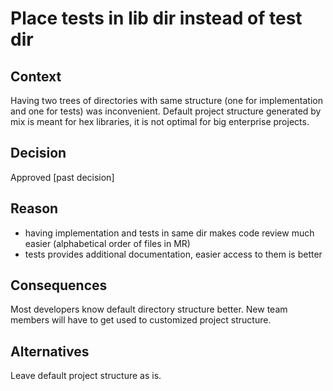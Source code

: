 # Place tests in lib dir instead of test dir

## Context

Having two trees of directories with same structure (one for implementation and one for tests) was inconvenient. Default project structure generated by mix is meant for hex libraries, it is not optimal for big enterprise projects.

## Decision

Approved [past decision]

## Reason

- having implementation and tests in same dir makes code review much easier (alphabetical order of files in MR)
- tests provides additional documentation, easier access to them is better

## Consequences

Most developers know default directory structure better. New team members will have to get used to customized project structure.

## Alternatives

Leave default project structure as is.
